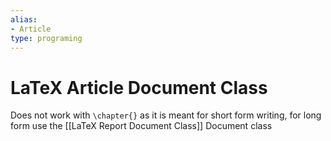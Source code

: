 ```yaml
---
alias: 
- Article
type: programing
---
```

# LaTeX Article Document Class

Does not work with `\chapter{}` as it is meant for short form writing, for long form use the [[LaTeX Report Document Class]] Document class